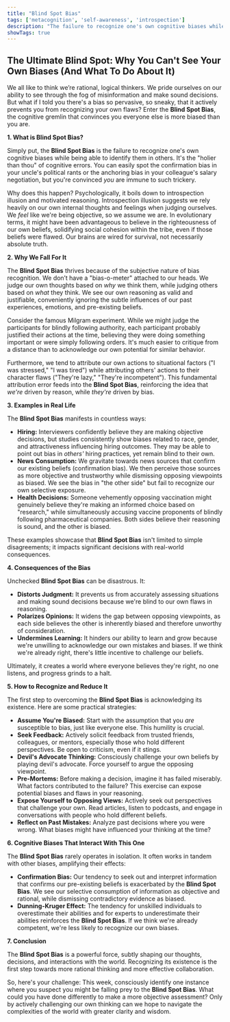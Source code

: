 ```yaml
---
title: "Blind Spot Bias"
tags: ['metacognition', 'self-awareness', 'introspection']
description: "The failure to recognize one's own cognitive biases while being able to recognize them in others."
showTags: true
---
```


## The Ultimate Blind Spot: Why You Can't See Your Own Biases (And What To Do About It)

We all like to think we’re rational, logical thinkers. We pride ourselves on our ability to see through the fog of misinformation and make sound decisions. But what if I told you there's a bias so pervasive, so sneaky, that it actively prevents you from recognizing your own flaws? Enter the **Blind Spot Bias**, the cognitive gremlin that convinces you everyone else is more biased than you are.

**1. What is Blind Spot Bias?**

Simply put, the **Blind Spot Bias** is the failure to recognize one's own cognitive biases while being able to identify them in others. It's the "holier than thou" of cognitive errors. You can easily spot the confirmation bias in your uncle's political rants or the anchoring bias in your colleague's salary negotiation, but you're convinced *you* are immune to such trickery.

Why does this happen? Psychologically, it boils down to introspection illusion and motivated reasoning. Introspection illusion suggests we rely heavily on our own internal thoughts and feelings when judging ourselves. We *feel* like we're being objective, so we assume we are. In evolutionary terms, it might have been advantageous to believe in the righteousness of our own beliefs, solidifying social cohesion within the tribe, even if those beliefs were flawed. Our brains are wired for survival, not necessarily absolute truth.

**2. Why We Fall For It**

The **Blind Spot Bias** thrives because of the subjective nature of bias recognition. We don’t have a "bias-o-meter" attached to our heads. We judge our own thoughts based on *why* we think them, while judging others based on *what* they think. We see our own reasoning as valid and justifiable, conveniently ignoring the subtle influences of our past experiences, emotions, and pre-existing beliefs.

Consider the famous Milgram experiment. While we might judge the participants for blindly following authority, each participant probably justified their actions at the time, believing they were doing something important or were simply following orders. It's much easier to critique from a distance than to acknowledge our own potential for similar behavior.

Furthermore, we tend to attribute our own actions to situational factors ("I was stressed," "I was tired") while attributing others' actions to their character flaws ("They're lazy," "They're incompetent"). This fundamental attribution error feeds into the **Blind Spot Bias**, reinforcing the idea that *we're* driven by reason, while *they're* driven by bias.

**3. Examples in Real Life**

The **Blind Spot Bias** manifests in countless ways:

*   **Hiring:** Interviewers confidently believe they are making objective decisions, but studies consistently show biases related to race, gender, and attractiveness influencing hiring outcomes. They may be able to point out bias in *others'* hiring practices, yet remain blind to their own.
*   **News Consumption:** We gravitate towards news sources that confirm our existing beliefs (confirmation bias). We then perceive those sources as more objective and trustworthy while dismissing opposing viewpoints as biased. We see the bias in "the other side" but fail to recognize our own selective exposure.
*   **Health Decisions:** Someone vehemently opposing vaccination might genuinely believe they're making an informed choice based on "research," while simultaneously accusing vaccine proponents of blindly following pharmaceutical companies. Both sides believe their reasoning is sound, and the other is biased.

These examples showcase that **Blind Spot Bias** isn't limited to simple disagreements; it impacts significant decisions with real-world consequences.

**4. Consequences of the Bias**

Unchecked **Blind Spot Bias** can be disastrous. It:

*   **Distorts Judgment:** It prevents us from accurately assessing situations and making sound decisions because we're blind to our own flaws in reasoning.
*   **Polarizes Opinions:** It widens the gap between opposing viewpoints, as each side believes the other is inherently biased and therefore unworthy of consideration.
*   **Undermines Learning:** It hinders our ability to learn and grow because we're unwilling to acknowledge our own mistakes and biases. If we think we're already right, there's little incentive to challenge our beliefs.

Ultimately, it creates a world where everyone believes they're right, no one listens, and progress grinds to a halt.

**5. How to Recognize and Reduce It**

The first step to overcoming the **Blind Spot Bias** is acknowledging its existence. Here are some practical strategies:

*   **Assume You're Biased:** Start with the assumption that you *are* susceptible to bias, just like everyone else. This humility is crucial.
*   **Seek Feedback:** Actively solicit feedback from trusted friends, colleagues, or mentors, especially those who hold different perspectives. Be open to criticism, even if it stings.
*   **Devil's Advocate Thinking:** Consciously challenge your own beliefs by playing devil's advocate. Force yourself to argue the opposing viewpoint.
*   **Pre-Mortems:** Before making a decision, imagine it has failed miserably. What factors contributed to the failure? This exercise can expose potential biases and flaws in your reasoning.
*   **Expose Yourself to Opposing Views:** Actively seek out perspectives that challenge your own. Read articles, listen to podcasts, and engage in conversations with people who hold different beliefs.
*   **Reflect on Past Mistakes:** Analyze past decisions where you were wrong. What biases might have influenced your thinking at the time?

**6. Cognitive Biases That Interact With This One**

The **Blind Spot Bias** rarely operates in isolation. It often works in tandem with other biases, amplifying their effects:

*   **Confirmation Bias:** Our tendency to seek out and interpret information that confirms our pre-existing beliefs is exacerbated by the **Blind Spot Bias**. We see our selective consumption of information as objective and rational, while dismissing contradictory evidence as biased.
*   **Dunning-Kruger Effect:** The tendency for unskilled individuals to overestimate their abilities and for experts to underestimate their abilities reinforces the **Blind Spot Bias**. If we think we're already competent, we're less likely to recognize our own biases.

**7. Conclusion**

The **Blind Spot Bias** is a powerful force, subtly shaping our thoughts, decisions, and interactions with the world. Recognizing its existence is the first step towards more rational thinking and more effective collaboration.

So, here's your challenge: This week, consciously identify one instance where you suspect you might be falling prey to the **Blind Spot Bias**. What could you have done differently to make a more objective assessment? Only by actively challenging our own thinking can we hope to navigate the complexities of the world with greater clarity and wisdom.


